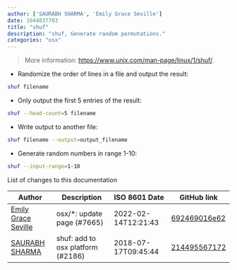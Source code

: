 ```yaml
---
author: ['SAURABH SHARMA', 'Emily Grace Seville']
date: 1644837703
title: "shuf"
description: "shuf, Generate random permutations."
categories: "osx"
---
```

> More information: <https://www.unix.com/man-page/linux/1/shuf/>.

- Randomize the order of lines in a file and output the result:

```bash
shuf filename
```

- Only output the first 5 entries of the result:

```bash
shuf --head-count=5 filename
```

- Write output to another file:

```bash
shuf filename --output=output_filename
```

- Generate random numbers in range 1-10:

```bash
shuf --input-range=1-10
```
List of changes to this documentation


Author | Description | ISO 8601 Date | GitHub link
------|-----|-----|-----
[Emily Grace Seville](mailto:emilyseville7cf@gmail.com) | osx/*: update page (#7665) | 2022-02-14T12:21:43 | [692469016e62](https://github.com/tldr-pages/tldr/commit/692469016e62d4410ec92a8f29272e447046a0d2)
[SAURABH SHARMA](mailto:22629916+itsjzt@users.noreply.github.com) | shuf: add to osx platform (#2186) | 2018-07-17T09:45:44 | [214495567172](https://github.com/tldr-pages/tldr/commit/214495567172274f01405c5d14a8c2d33f7e6fb5)

